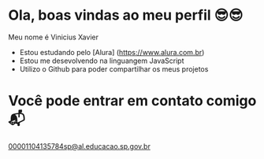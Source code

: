 # Ola, boas vindas ao meu perfil 😎😎
Meu nome é Vinicius Xavier 
- Estou estudando pelo  [Alura] (https://www.alura.com.br)
- Estou me desevolvendo na linguangem JavaScript 
- Utilizo o Github para poder compartilhar os meus projetos 

# Você pode entrar em contato comigo📬

00001104135784sp@al.educacao.sp.gov.br
